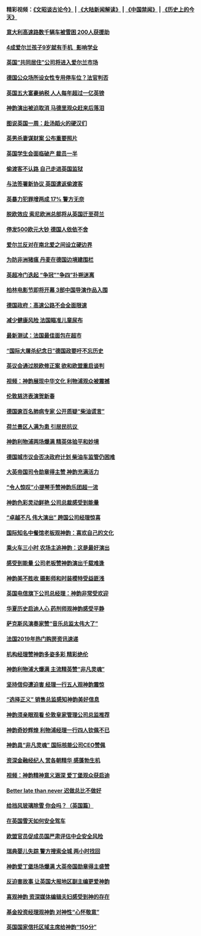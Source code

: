 #### 精彩视频：[《文昭谈古论今》](https://github.com/gfw-breaker/wenzhao) | [《大陆新闻解读》](https://github.com/gfw-breaker/ntdtv-comedy) | [《中国禁闻》](https://github.com/gfw-breaker/ntdtv-news) | [《历史上的今天》](https://github.com/gfw-breaker/today-in-history) 

#### [意大利高速路数千辆车被雪困 200人获援助](../pages/nsc974/n11022003.md?t=02031526) 

#### [4成爱尔兰孩子9岁就有手机   影响学业](../pages/nsc974/n11018141.md?t=02031526) 

#### [英国“共同居住”公司将进入爱尔兰市场](../pages/nsc974/n11018074.md?t=02031526) 

#### [德国公众场所设女性专用停车位？法官判否](../pages/nsc974/n11018033.md?t=02031526) 

#### [英国五大富豪纳税 人人每年超过一亿英镑](../pages/nsc974/n11016706.md?t=02031526) 

#### [神韵演出被迫取消 马德里观众赶来后落泪](../pages/nsc974/n11016854.md?t=02031526) 

#### [图说英国一周：赴汤蹈火的硬汉们](../pages/nsc974/n11016810.md?t=02031526) 

#### [英男杀妻谋财案 公布重要照片](../pages/nsc974/n11016778.md?t=02031526) 

#### [英国学生会面临破产 裁员一半](../pages/nsc974/n11016766.md?t=02031526) 

#### [偷渡客不认路 自己走进英国监狱](../pages/nsc974/n11016763.md?t=02031526) 

#### [与法签署新协议 英国遣返偷渡客](../pages/nsc974/n11016756.md?t=02031526) 

#### [英暴力犯罪增两成 17% 警方无奈](../pages/nsc974/n11016787.md?t=02031526) 

#### [脱欧效应 索尼欧洲总部将从英国迁至荷兰](../pages/nsc974/n11015209.md?t=02031526) 

#### [停发500欧元大钞 德国人依依不舍](../pages/nsc974/n11015417.md?t=02031526) 

#### [爱尔兰反对在南北爱之间设立硬边界](../pages/nsc974/n11015382.md?t=02031526) 

#### [为防非洲猪瘟 丹麦在德国边境建围栏](../pages/nsc974/n11014368.md?t=02031526) 

#### [英超冷门迭起 “争冠”“争四”扑朔迷离](../pages/nsc974/n11014053.md?t=02031526) 

#### [柏林电影节即将开幕 3部中国导演作品入围](../pages/nsc974/n11013824.md?t=02031526) 

#### [德国政府：高速公路不会全面限速](../pages/nsc974/n11013841.md?t=02031526) 

#### [减少健康风险 法国瞄准儿童尿布](../pages/nsc974/n11012630.md?t=02031526) 

#### [最新测试：法国最佳面包在超市](../pages/nsc974/n11012842.md?t=02031526) 

#### [“国际大屠杀纪念日”德国政要吁不忘历史](../pages/nsc974/n11012513.md?t=02031526) 

#### [英议会通过脱欧修正案 欲和欧盟重启谈判](../pages/nsc974/n11011622.md?t=02031526) 

#### [视频：神韵展现中华文化 利物浦观众被震撼](../pages/nsc974/n11011005.md?t=02031526) 

#### [伦敦慈济表演贺新春](../pages/nsc974/n11011139.md?t=02031526) 

#### [德国逾百名肺病专家 公开质疑“柴油谎言”](../pages/nsc974/n11010325.md?t=02031526) 

#### [荷兰景区人满为患 引居民抗议 ](../pages/nsc974/n11010747.md?t=02031526) 

#### [神韵利物浦两场爆满 精英体验平和妙境](../pages/nsc974/n11010417.md?t=02031526) 

#### [德国城市议会否决政府计划 柴油车监管仍困难](../pages/nsc974/n11010716.md?t=02031526) 

#### [大英帝国司令勋章得主赞 神韵充满活力](../pages/nsc974/n11009434.md?t=02031526) 

#### [“令人惊叹”小提琴手赞神韵乐团超一流](../pages/nsc974/n11009535.md?t=02031526) 

#### [神韵色彩灵动鲜艳 公司总裁感受到能量](../pages/nsc974/n11009391.md?t=02031526) 

#### [“卓越不凡 伟大演出” 跨国公司经理惊喜](../pages/nsc974/n11009359.md?t=02031526) 

#### [国际知名中餐馆老板观神韵：喜欢自己的文化](../pages/nsc974/n11009314.md?t=02031526) 

#### [乘火车三小时 农场主追神韵：这是最好演出](../pages/nsc974/n11009299.md?t=02031526) 

#### [感受到能量 公司老板赞神韵演出千载难逢](../pages/nsc974/n11009226.md?t=02031526) 

#### [神韵美不胜收 摄影师和时装模特受益匪浅](../pages/nsc974/n11009171.md?t=02031526) 

#### [英国电信旗下公司总经理：神韵非常受欢迎](../pages/nsc974/n11008992.md?t=02031526) 

#### [华夏历史启迪人心 药剂师观神韵感受平静](../pages/nsc974/n11007232.md?t=02031526) 

#### [萨克斯风演奏家赞“音乐总监太伟大了”](../pages/nsc974/n11007174.md?t=02031526) 

#### [法国2019年热门购房资讯速递](../pages/nsc974/n10947033.md?t=02031526) 

#### [机构经理赞神韵多姿多彩 精彩绝伦](../pages/nsc974/n11006484.md?t=02031526) 

#### [神韵利物浦大爆满 主流精英赞“非凡灵魂”](../pages/nsc974/n11006697.md?t=02031526) 

#### [坚持信仰遭迫害 经理一行五人观神韵震惊](../pages/nsc974/n11006523.md?t=02031526) 

#### [“选择正义” 销售总监感知神韵美好信息](../pages/nsc974/n11006437.md?t=02031526) 

#### [神韵须亲眼观看 伦敦皇家管理公司总监推荐](../pages/nsc974/n11006402.md?t=02031526) 

#### [神韵奇妙辉煌 利物浦经理一行四人钦佩不已](../pages/nsc974/n11006397.md?t=02031526) 

#### [神韵具“非凡灵魂” 国际核能公司CEO赞佩](../pages/nsc974/n11006353.md?t=02031526) 

#### [资深金融经纪人 赏各朝精华 感蓬勃生机](../pages/nsc974/n11006347.md?t=02031526) 

#### [视频：神韵精神意义涵深 爱丁堡观众获启迪](../pages/nsc974/n11004622.md?t=02031526) 

#### [Better late than never 迟做总比不做好](../pages/nsc974/n11004768.md?t=02031526) 

#### [给挡风玻璃除雪 你会吗？（英国篇）](../pages/nsc974/n11004765.md?t=02031526) 

#### [在英国雪天如何安全驾车](../pages/nsc974/n11004758.md?t=02031526) 

#### [欧盟官员促成员国严肃评估中企安全风险](../pages/nsc974/n11004719.md?t=02031526) 

#### [瑞典婴儿失踪 警方搜索全城 两小时找回](../pages/nsc974/n11004065.md?t=02031526) 

#### [神韵爱丁堡场场爆满 大英帝国勋章得主盛赞](../pages/nsc974/n11003114.md?t=02031526) 

#### [反迫害故事 让英国大报地区副主编更爱神韵](../pages/nsc974/n11003184.md?t=02031526) 

#### [喜观神韵 资深媒体编辑夫妇感受到神的存在](../pages/nsc974/n11003116.md?t=02031526) 

#### [基金投资经理观神韵 对神性“心怀敬意”](../pages/nsc974/n11003069.md?t=02031526) 

#### [英国国家信托区域主席给神韵“150分”](../pages/nsc974/n11003048.md?t=02031526) 

